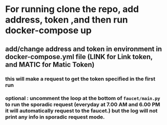 # For running clone the repo, add address, token ,and then run docker-compose up
## add/change address and token in environment in docker-compose.yml file (LINK for Link token, and MATIC for Matic Token)
### this will make a request to get the token specified in the first run  
### optional : uncomment the loop at the bottom of `faucet/main.py` to run the sporadic request (everyday at 7.00 AM and 6.00 PM it will automatically request to the faucet.) but the log will not print any info in sporadic request mode.

